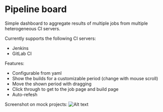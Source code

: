 # Pipeline board
Simple dashboard to aggregate results of multiple jobs from multiple heterogeneous CI servers.

Currently supports the following CI servers:
* Jenkins
* GitLab CI

Features:
* Configurable from yaml
* Show the builds for a customizable period (change with mouse scroll)
* Move the shown period with dragging
* Click through to get to the job page and build page
* Auto-refesh

Screenshot on mock projects:
![Alt text](https://user-images.githubusercontent.com/29373148/32749035-e8bd903e-c8b5-11e7-8156-cede7a877ca1.png)
